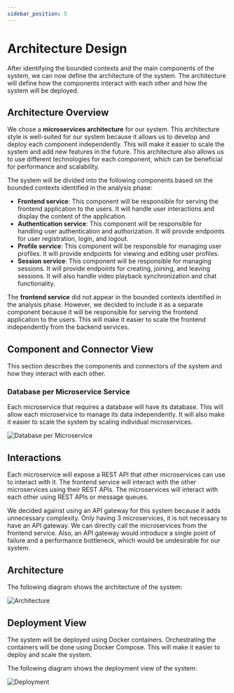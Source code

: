 ```yaml
---
sidebar_position: 5
---
```



# Architecture Design


After identifying the bounded contexts and the main components of the system, we can now define the architecture of the system. The architecture will define how the components interact with each other and how the system will be deployed.


## Architecture Overview


We chose a **microservices architecture** for our system. This architecture style is well-suited for our system because it allows us to develop and deploy each component independently. This will make it easier to scale the system and add new features in the future. This architecture also allows us to use different technologies for each component, which can be beneficial for performance and scalability.


The system will be divided into the following components based on the bounded contexts identified in the analysis phase:


- **Frontend service**: This component will be responsible for serving the frontend application to the users. It will handle user interactions and display the content of the application.
- **Authentication service**: This component will be responsible for handling user authentication and authorization. It will provide endpoints for user registration, login, and logout.
- **Profile service**: This component will be responsible for managing user profiles. It will provide endpoints for viewing and editing user profiles.
- **Session service**: This component will be responsible for managing sessions. It will provide endpoints for creating, joining, and leaving sessions. It will also handle video playback synchronization and chat functionality.


The **frontend service** did not appear in the bounded contexts identified in the analysis phase. However, we decided to include it as a separate component because it will be responsible for serving the frontend application to the users. This will make it easier to scale the frontend independently from the backend services.


## Component and Connector View


This section describes the components and connectors of the system and how they interact with each other.


### Database per Microservice Service


Each microservice that requires a database will have its database. This will allow each microservice to manage its data independently. It will also make it easier to scale the system by scaling individual microservices.


![Database per Microservice](/img/ddd/architecture/db-microservice.svg)


## Interactions


Each microservice will expose a REST API that other microservices can use to interact with it. The frontend service will interact with the other microservices using their REST APIs. The microservices will interact with each other using REST APIs or message queues.


We decided against using an API gateway for this system because it adds unnecessary complexity.
Only having 3 microservices, it is not necessary to have an API gateway. We can directly call the microservices from the frontend service. Also, an API gateway would introduce a single point of failure and a performance bottleneck, which would be undesirable for our system.


## Architecture


The following diagram shows the architecture of the system:


![Architecture](/img/ddd/architecture/architecture.svg)


## Deployment View


The system will be deployed using Docker containers. Orchestrating the containers will be done using Docker Compose. This will make it easier to deploy and scale the system.


The following diagram shows the deployment view of the system:


![Deployment](/img/ddd/architecture/deployment.svg)







